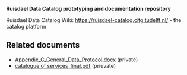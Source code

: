 **Ruisdael Data Catalog prototyping and documentation repository**

Ruisdael Data Catalog Wiki: https://ruisdael-catalog.citg.tudelft.nl/ - the catalog platform



## Related documents
* [Appendix_C_General_Data_Protocol.docx](https://knmi.data.surfsara.nl/index.php/f/6785324) (private)
* [catalogue of services_final.pdf](https://knmi.data.surfsara.nl/index.php/f/6904934) (priuvate)
